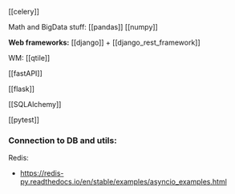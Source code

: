 [[celery]]

Math and BigData stuff:
	[[pandas]]
	[[numpy]]

**Web frameworks:**
[[django]] + [[django_rest_framework]]

WM:
	[[qtile]]

[[fastAPI]]

[[flask]]

[[SQLAlchemy]]

[[pytest]]

### Connection to DB and utils:

Redis:
 - https://redis-py.readthedocs.io/en/stable/examples/asyncio_examples.html
